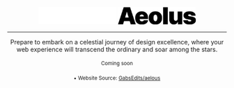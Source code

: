 <div align="center">
<img src="assets/aeolus.png?gh-dark-mode-only" height="40">
<img src="assets/aeolus-mono.png?gh-light-mode-only" height="40">
</div>

---
<p align="center">Prepare to embark on a celestial journey of design excellence, where your web experience will transcend the ordinary and soar among the stars.
<br><br><sup>Coming soon</sup>
</p>
<p align="center">
<sup>
  &bull; Website Source: <a href="https://github.com/GabsEdits/aelous">GabsEdits/aelous</a>
</sup>
</p>
